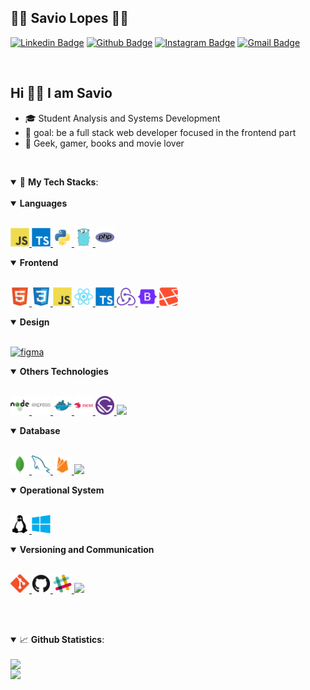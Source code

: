 ## :man_technologist: Savio Lopes 🏳️‍🌈

[![Linkedin
Badge](https://img.shields.io/badge/savio-lopes-blue?style=flat-square&logo=Linkedin&logoColor=white&link=https://www.linkedin.com/in/savio-lopes/)](https://www.linkedin.com/in/savio-lopes/)
[![Github
Badge](https://img.shields.io/badge/-Github-000?style=flat-square&logo=Github&logoColor=white&link=https://github.com/savio-2-lopes)](https://github.com/savio-2-lopes)
[![Instagram
Badge](https://img.shields.io/badge/-Instagram-8a3ab9?style=flat-square&labelColor=8a3ab9&logo=instagram&logoColor=white&link=https://instagram.com/savioaugulopes)](https://instagram.com/savioaugulopes)
[![Gmail
Badge](https://img.shields.io/badge/-Gmail-c14438?style=flat-square&logo=Gmail&logoColor=white&link=mailto:savioaugulopes@gmail.com)](mailto:savio.dev.lopes@gmail.com)

<br>

<h2> Hi 👋🏽 I am Savio </h2>

- 🎓 Student Analysis and Systems Development
- 🎯 goal: be a full stack web developer focused in the frontend part
- 💜 Geek, gamer, books and movie lover

<br>

<a id="tech"></a>
<details open>
  <summary>🚀 
    <strong>My Tech Stacks</strong>:
  </summary>
  
  <br>


<details open>
  <summary>
    <strong> Languages</strong> 
 </summary>

<br>

<!-- <img src="http://img.shields.io/badge/-Javascript-E88726?style=flat-square&logo=Javascript&logoColor=white&link=https://www.javascript.com/"/> 
<img src="https://img.shields.io/badge/-TypeScript-007ACC?style=flat-square&logo=typescript&link=https://github.com/savio-2-lopes/"/>
<img src="https://img.shields.io/badge/-Python-738ADB?style=flat-square&logo=Python&logoColor=white&link=https://www.python.org/"/>
<img src=http://img.shields.io/badge/-PHP-8993be?style=flat-square&logo=php&logoColor=white&link=https://www.php.net/"/>  -->

<a href="https://developer.mozilla.org/en-US/docs/Web/JavaScript" target="_blank"> <img src="https://raw.githubusercontent.com/devicons/devicon/master/icons/javascript/javascript-original.svg" alt="javascript" width="30" height="30"/>
</a>
<a href="https://www.typescriptlang.org/" target="_blank"> <img src="https://raw.githubusercontent.com/devicons/devicon/master/icons/typescript/typescript-original.svg" alt="typescript" width="30" height="30"/>
</a>
<a href="https://www.python.org/" target="_blank"> <img src="https://raw.githubusercontent.com/devicons/devicon/master/icons/python/python-original.svg" alt="html5" width="30" height="30"/>
</a>
<a href="https://golang.org/" target="_blank"> <img src="https://raw.githubusercontent.com/devicons/devicon/master/icons/go/go-original.svg " alt="golang" width="30" height="30"/>
</a>
<a href="https://www.php.net/" target="_blank"> <img src="https://raw.githubusercontent.com/devicons/devicon/master/icons/php/php-original.svg" alt="css3" width="30" height="30"/>
</a>

</details>

<details open>
  <summary><strong> Frontend</strong> 
 </summary>

<br>

<a href="https://www.w3.org/html/" target="_blank"> <img src="https://raw.githubusercontent.com/devicons/devicon/master/icons/html5/html5-original.svg" alt="html5" width="30" height="30"/>
</a>
<a href="https://www.w3schools.com/css/" target="_blank"> <img src="https://raw.githubusercontent.com/devicons/devicon/master/icons/css3/css3-original.svg" alt="css3" width="30" height="30"/>
</a>
<a href="https://developer.mozilla.org/en-US/docs/Web/JavaScript" target="_blank"> <img src="https://raw.githubusercontent.com/devicons/devicon/master/icons/javascript/javascript-original.svg" alt="javascript" width="30" height="30"/>
</a>
<a href="https://reactjs.org/" target="_blank"> <img src="https://raw.githubusercontent.com/devicons/devicon/master/icons/react/react-original.svg" alt="react" width="30" height="30"/>
</a> 
<a href="https://www.typescriptlang.org/" target="_blank"> <img src="https://raw.githubusercontent.com/devicons/devicon/master/icons/typescript/typescript-original.svg" alt="typescript" width="30" height="30"/>
</a>
<a href="https://redux.js.org" target="_blank"> <img src="https://raw.githubusercontent.com/devicons/devicon/master/icons/redux/redux-original.svg" alt="redux" width="30" height="30"/> 
</a>
<a href="https://getbootstrap.com/" target="_blank"> <img src="https://raw.githubusercontent.com/devicons/devicon/master/icons/bootstrap/bootstrap-plain.svg" alt="bootstrap" width="30" height="30"/> 
</a>
<a href="https://laravel.com/" target="_blank"> <img src="https://raw.githubusercontent.com/devicons/devicon/master/icons/laravel/laravel-plain.svg" alt="laravel" width="30" height="30"/> 
</a>

</details>

<details open>
  <summary><strong> Design</strong> 
 </summary>

<br>

<a href="https://www.figma.com/" target="_blank"> <img src="https://www.vectorlogo.zone/logos/figma/figma-icon.svg" alt="figma" width="30" height="30"/></a>
  
</details>


<details open>
  <summary><strong> Others Technologies</strong> 
 </summary>
  
<br>

<a href="https://nodejs.org" target="_blank"> <img src="https://raw.githubusercontent.com/devicons/devicon/master/icons/nodejs/nodejs-original-wordmark.svg" alt="nodejs" width="30" height="30"/> 
</a>
<a href="https://expressjs.com" target="_blank"> <img src="https://raw.githubusercontent.com/devicons/devicon/master/icons/express/express-original-wordmark.svg" alt="express" width="30" height="30"/>
</a>
<a href="https://www.docker.com/" target="_blank"><img src="https://raw.githubusercontent.com/devicons/devicon/master/icons/docker/docker-original.svg" alt="docker" width="30" height="30"/>
</a>
<a href="https://nestjs.com/" target="_blank"><img src="https://raw.githubusercontent.com/devicons/devicon/master/icons/nestjs/nestjs-plain-wordmark.svg" alt="nestjs" width="30" height="30"/>
</a>
<a href="https://www.gatsbyjs.com/" target="_blank"><img src="https://raw.githubusercontent.com/devicons/devicon/master/icons/gatsby/gatsby-original.svg" alt="gatsbyjs" width="30" height="30"/>
</a>
<img src="https://img.shields.io/badge/-Insomnia-5849BE?style=flat-square&logo=Insomnia&link=https://insomnia.rest/download/"/>

</details>

<details open>
  <summary><strong> Database</strong> 
 </summary>

<br>

<a href="https://www.mongodb.com/" target="_blank"> <img src="https://raw.githubusercontent.com/devicons/devicon/master/icons/mongodb/mongodb-original.svg" alt="mongodb" width="30" height="30"/> 
</a>
<a href="https://www.mysql.com/" target="_blank"> <img src="https://raw.githubusercontent.com/devicons/devicon/master/icons/mysql/mysql-original.svg" alt="mysql" width="30" height="30"/>
</a>
<a href="https://firebase.google.com/" target="_blank"><img src="https://raw.githubusercontent.com/devicons/devicon/master/icons/firebase/firebase-plain.svg" alt="firebase" width="30" height="30"/>
</a>
<img src="https://img.shields.io/badge/-SQLite-003B57?style=flat-square&logo=sqlite&link=https://www.sqlite.org/index.html/"/>

</details>

<details open>
  <summary><strong> Operational System</strong> 
 </summary>

<br>

<a href="https://ubuntu.com/" target="_blank"><img src="https://raw.githubusercontent.com/devicons/devicon/master/icons/linux/linux-plain.svg " alt="linux" width="30" height="30"/>
</a>
<a href="https://www.microsoft.com/pt-br/software-download/windows10/" target="_blank"><img src="https://raw.githubusercontent.com/devicons/devicon/master/icons/windows8/windows8-original.svg " alt="window" width="30" height="30"/>
</a>

</details>

<details open>
  <summary><strong> Versioning and Communication</strong> 
 </summary>

<br>

<a href="https://git-scm.com" target="_blank"> <img src="https://raw.githubusercontent.com/devicons/devicon/master/icons/git/git-original.svg" alt="git" width="30" height="30"/> 
</a>
<a href="https://github.com/savio-2-lopes/" target="_blank"> <img src="https://raw.githubusercontent.com/devicons/devicon/master/icons/github/github-original.svg" alt="express" width="30" height="30"/>
</a>
<a href="https://slack.com/intl/pt-br" target="_blank"><img src="https://raw.githubusercontent.com/devicons/devicon/master/icons/slack/slack-original.svg" alt="slack" width="30" height="30"/>
</a>
<img src="https://img.shields.io/badge/-Discord-738ADB?style=flat-square&logo=Discord&logoColor=white&link=https://discord.com"/>

</details>

</p>
</details>

<a id="skill"></a>

<br><br>

<details open>
  <summary>📈 <b>Github Statistics</b>:</summary>
  
  <br>
        
  <div align="left"> 
     <a href="">
      <img width="450px" align="left" src="https://github-readme-stats.vercel.app/api?username=savio-2-lopes&show_icons=true&include_all_commits=true&count_private=true&&hide=issues&theme=tokyonight"/>
    </a>
    <a href="">
      <img width="330px" align="left" src="https://github-readme-stats.vercel.app/api/top-langs/?username=savio-2-lopes&layout=compact&theme=tokyonight">
    </a>  
</div
<br/>
</details>

